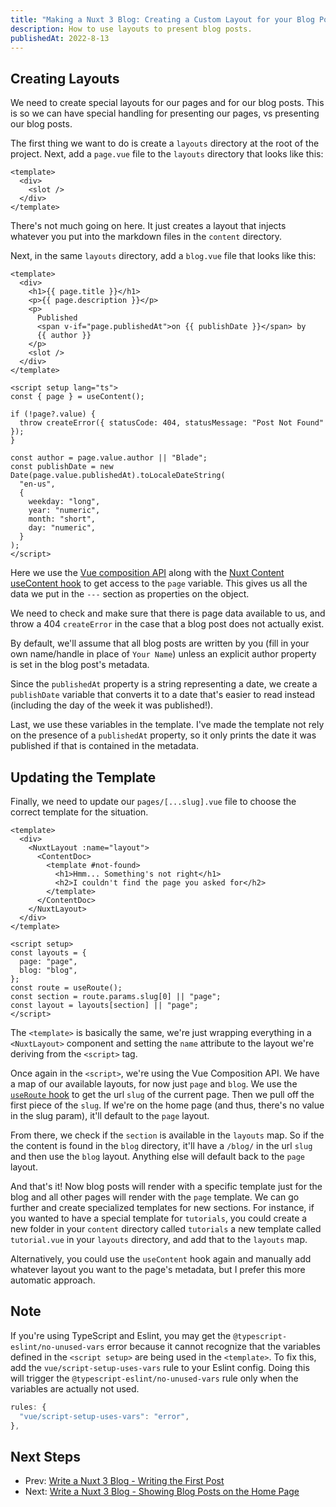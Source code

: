```yaml
---
title: "Making a Nuxt 3 Blog: Creating a Custom Layout for your Blog Posts"
description: How to use layouts to present blog posts.
publishedAt: 2022-8-13
---
```


## Creating Layouts

We need to create special layouts for our pages and for our blog posts. This is so we can have special handling for presenting our pages, vs presenting our blog posts.

The first thing we want to do is create a `layouts` directory at the root of the project. Next, add a `page.vue` file to the `layouts` directory that looks like this:

```vue
<template>
  <div>
    <slot />
  </div>
</template>
```

There's not much going on here. It just creates a layout that injects whatever you put into the markdown files in the `content` directory.

Next, in the same `layouts` directory, add a `blog.vue` file that looks like this:

```vue
<template>
  <div>
    <h1>{{ page.title }}</h1>
    <p>{{ page.description }}</p>
    <p>
      Published
      <span v-if="page.publishedAt">on {{ publishDate }}</span> by
      {{ author }}
    </p>
    <slot />
  </div>
</template>

<script setup lang="ts">
const { page } = useContent();

if (!page?.value) {
  throw createError({ statusCode: 404, statusMessage: "Post Not Found" });
}

const author = page.value.author || "Blade";
const publishDate = new Date(page.value.publishedAt).toLocaleDateString(
  "en-us",
  {
    weekday: "long",
    year: "numeric",
    month: "short",
    day: "numeric",
  }
);
</script>
```

Here we use the [Vue composition API](https://vuejs.org/api/composition-api-setup.html) along with the [Nuxt Content useContent hook](https://content.nuxtjs.org/api/composables/use-document-driven/) to get access to the `page` variable. This gives us all the data we put in the `---` section as properties on the object.

We need to check and make sure that there is page data available to us, and throw a 404 `createError` in the case that a blog post does not actually exist.

By default, we'll assume that all blog posts are written by you (fill in your own name/handle in place of `Your Name`) unless an explicit author property is set in the blog post's metadata.

Since the `publishedAt` property is a string representing a date, we create a `publishDate` variable that converts it to a date that's easier to read instead (including the day of the week it was published!).

Last, we use these variables in the template. I've made the template not rely on the presence of a `publishedAt` property, so it only prints the date it was published if that is contained in the metadata.

## Updating the Template

Finally, we need to update our `pages/[...slug].vue` file to choose the correct template for the situation.

```vue
<template>
  <div>
    <NuxtLayout :name="layout">
      <ContentDoc>
        <template #not-found>
          <h1>Hmm... Something's not right</h1>
          <h2>I couldn't find the page you asked for</h2>
        </template>
      </ContentDoc>
    </NuxtLayout>
  </div>
</template>

<script setup>
const layouts = {
  page: "page",
  blog: "blog",
};
const route = useRoute();
const section = route.params.slug[0] || "page";
const layout = layouts[section] || "page";
</script>
```

The `<template>` is basically the same, we're just wrapping everything in a `<NuxtLayout>` component and setting the `name` attribute to the layout we're deriving from the `<script>` tag.

Once again in the `<script>`, we're using the Vue Composition API. We have a map of our available layouts, for now just `page` and `blog`. We use the [`useRoute` hook](https://v3.nuxtjs.org/api/composables/use-route/) to get the url `slug` of the current page. Then we pull off the first piece of the `slug`. If we're on the home page (and thus, there's no value in the slug param), it'll default to the `page` layout.

From there, we check if the `section` is available in the `layouts` map. So if the the content is found in the `blog` directory, it'll have a `/blog/` in the url `slug` and then use the `blog` layout. Anything else will default back to the `page` layout.

And that's it! Now blog posts will render with a specific template just for the blog and all other pages will render with the `page` template. We can go further and create specialized templates for new sections. For instance, if you wanted to have a special template for `tutorials`, you could create a new folder in your `content` directory called `tutorials` a new template called `tutorial.vue` in your `layouts` directory, and add that to the `layouts` map.

Alternatively, you could use the `useContent` hook again and manually add whatever layout you want to the page's metadata, but I prefer this more automatic approach.

## Note

If you're using TypeScript and Eslint, you may get the `@typescript-eslint/no-unused-vars` error because it cannot recognize that the variables defined in the `<script setup>` are being used in the `<template>`. To fix this, add the `vue/script-setup-uses-vars` rule to your Eslint config. Doing this will trigger the `@typescript-eslint/no-unused-vars` rule only when the variables are actually not used.

```js
rules: {
  "vue/script-setup-uses-vars": "error",
},
```

## Next Steps

- Prev: [Write a Nuxt 3 Blog - Writing the First Post](/blog/write-a-nuxt-3-blog-part-2)
- Next: [Write a Nuxt 3 Blog - Showing Blog Posts on the Home Page](/blog/write-a-nuxt-3-blog-part-4)
